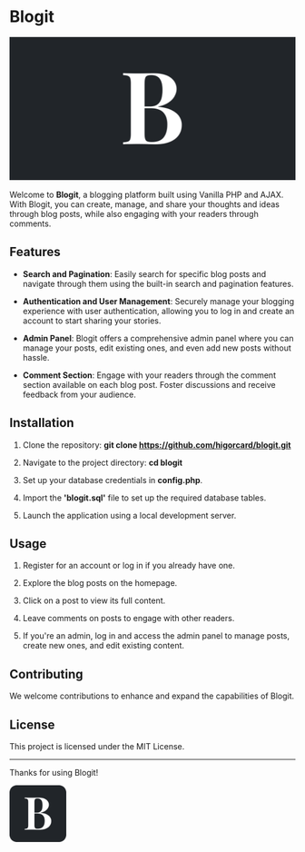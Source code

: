 # Blogit
![Blogit Banner](repository-banner.png)

Welcome to **Blogit**, a blogging platform built using Vanilla PHP and AJAX. With Blogit, you can create, manage, and share your thoughts and ideas through blog posts, while also engaging with your readers through comments.

## Features
- **Search and Pagination**: Easily search for specific blog posts and navigate through them using the built-in search and pagination features.

- **Authentication and User Management**: Securely manage your blogging experience with user authentication, allowing you to log in and create an account to start sharing your stories.

- **Admin Panel**: Blogit offers a comprehensive admin panel where you can manage your posts, edit existing ones, and even add new posts without hassle.

- **Comment Section**: Engage with your readers through the comment section available on each blog post. Foster discussions and receive feedback from your audience.

## Installation
1. Clone the repository: **git clone https://github.com/higorcard/blogit.git**

2. Navigate to the project directory: **cd blogit**

3. Set up your database credentials in **config.php**.

4. Import the **'blogit.sql'** file to set up the required database tables.

5. Launch the application using a local development server.

## Usage
1. Register for an account or log in if you already have one.

2. Explore the blog posts on the homepage.

3. Click on a post to view its full content.

4. Leave comments on posts to engage with other readers.

5. If you're an admin, log in and access the admin panel to manage posts, create new ones, and edit existing content.

## Contributing
We welcome contributions to enhance and expand the capabilities of Blogit.

## License
This project is licensed under the MIT License.

---

Thanks for using Blogit!

<img src="repository-logo.png" alt="Blogit Logo" width="100" height="100">
